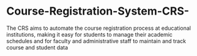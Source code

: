 # Course-Registration-System-CRS-
The CRS aims to automate the course registration process at educational institutions,  making it easy for students to manage their academic schedules and for faculty and  administrative staff to maintain and track course and student data
